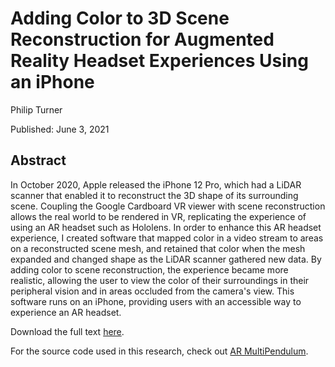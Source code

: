 # Adding Color to 3D Scene Reconstruction for Augmented Reality Headset Experiences Using an iPhone

Philip Turner

Published: June 3, 2021

## Abstract

In October 2020, Apple released the iPhone 12 Pro, which had a LiDAR scanner that enabled it to reconstruct the 3D shape of its surrounding scene. Coupling the Google Cardboard VR viewer with scene reconstruction allows the real world to be rendered in VR, replicating the experience of using an AR headset such as Hololens. In order to enhance this AR headset experience, I created software that mapped color in a video stream to areas on a reconstructed scene mesh, and retained that color when the mesh expanded and changed shape as the LiDAR scanner gathered new data. By adding color to scene reconstruction, the experience became more realistic, allowing the user to view the color of their surroundings in their peripheral vision and in areas occluded from the camera's view. This software runs on an iPhone, providing users with an accessible way to experience an AR headset.

Download the full text [here](https://raw.githubusercontent.com/philipturner/scene-color-reconstruction/master/Scene%20Color%20Reconstruction.pdf).

For the source code used in this research, check out [AR MultiPendulum](https://github.com/philipturner/ar-multipendulum).
